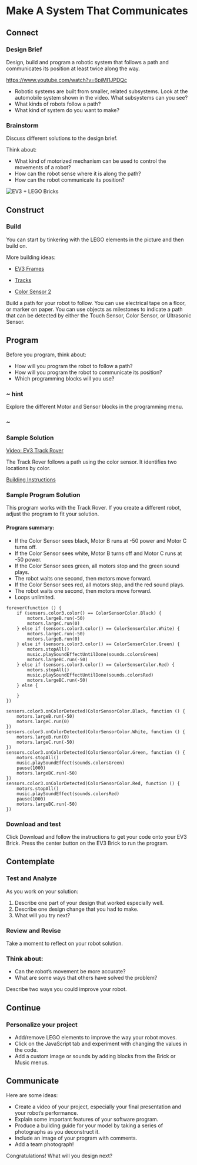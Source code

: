 # Make A System That Communicates

## Connect 

### Design Brief

Design, build and program a robotic system that follows a path and communicates its position at least twice along the way.

https://www.youtube.com/watch?v=6piMI1JPDQc

*	Robotic systems are built from smaller, related subsystems. Look at the automobile system shown in the video. What subsystems can you see?
*	What kinds of robots follow a path?
*	What kind of system do you want to make?

### Brainstorm

Discuss different solutions to the design brief.

Think about:
* What kind of motorized mechanism can be used to control the movements of a robot?
* How can the robot sense where it is along the path?
* How can the robot communicate its position?
 
 ![EV3 + LEGO Bricks](/static/lessons/make-it-communicate/hero.png)

## Construct 

### Build

You can start by tinkering with the LEGO elements in the picture and then build on.

More building ideas: 
* [EV3 Frames](https://le-www-live-s.legocdn.com/sc/media/files/support/mindstorms%20ev3/building-instructions/design%20engineering%20projects/ev3%20frames-5054ee378e624fb4cb31158d2fc8e5cf.pdf)

* [Tracks](https://le-www-live-s.legocdn.com/sc/media/files/support/mindstorms%20ev3/building-instructions/design%20engineering%20projects/tracks-32d7554813af3f25cf5012d54a4bad2b.pdf)

* [Color Sensor 2](https://le-www-live-s.legocdn.com/sc/media/files/support/mindstorms%20ev3/building-instructions/design%20engineering%20projects/color%20sensor_v2-e7fd54b6fa3cdfe36f414c1d2510f9cb.pdf)


Build a path for your robot to follow. You can use electrical tape on a floor, or marker on paper. You can use objects as milestones to indicate a path that can be detected by either the Touch Sensor, Color Sensor, or Ultrasonic Sensor. 

## Program 

Before you program, think about: 
 
*	How will you program the robot to follow a path?
*	How will you program the robot to communicate its position?
*	Which programming blocks will you use?

### ~ hint

Explore the different Motor and Sensor blocks in the programming menu.

### ~

### Sample Solution 

[Video: EV3 Track Rover](/static/lessons/make-it-communicate/trackrover.mp4)

The Track Rover follows a path using the color sensor. It identifies two locations by color.

[Building Instructions](https://le-www-live-s.legocdn.com/sc/media/lessons/mindstorms-ev3/ev3-dep/building%20instructions/track-rover-bi-6aadb1b053df0c58a0dea108b5ce0eea.pdf)

### Sample Program Solution 

This program works with the Track Rover. If you create a different robot, adjust the program to fit your solution. 

#### Program summary: 

* If the Color Sensor sees black, Motor B runs at -50 power and Motor C turns off.
* If the Color Sensor sees white, Motor B turns off and Motor C runs at -50 power.
* If the Color Sensor sees green, all motors stop and the green sound plays. 
* The robot waits one second, then motors move forward.
* If the Color Sensor sees red, all motors stop, and the red sound plays.
* The robot waits one second, then motors move forward.
* Loops unlimited.

```blocks
forever(function () {
    if (sensors.color3.color() == ColorSensorColor.Black) {
        motors.largeB.run(-50)
        motors.largeC.run(0)
    } else if (sensors.color3.color() == ColorSensorColor.White) {
        motors.largeC.run(-50)
        motors.largeB.run(0)
    } else if (sensors.color3.color() == ColorSensorColor.Green) {
        motors.stopAll()
        music.playSoundEffectUntilDone(sounds.colorsGreen)
        motors.largeBC.run(-50)
    } else if (sensors.color3.color() == ColorSensorColor.Red) {
        motors.stopAll()
        music.playSoundEffectUntilDone(sounds.colorsRed)
        motors.largeBC.run(-50)
    } else {

    }
})
```

```blocks
sensors.color3.onColorDetected(ColorSensorColor.Black, function () {
    motors.largeB.run(-50)
    motors.largeC.run(0)    
})
sensors.color3.onColorDetected(ColorSensorColor.White, function () {
    motors.largeB.run(0)    
    motors.largeC.run(-50)
})
sensors.color3.onColorDetected(ColorSensorColor.Green, function () {
    motors.stopAll()
    music.playSoundEffect(sounds.colorsGreen)
    pause(1000)  
    motors.largeBC.run(-50)
})
sensors.color3.onColorDetected(ColorSensorColor.Red, function () {
    motors.stopAll()
    music.playSoundEffect(sounds.colorsRed)
    pause(1000)
    motors.largeBC.run(-50)
})
```

### Download and test

Click Download and follow the instructions to get your code onto your EV3 Brick. Press the center button on the EV3 Brick to run the program.

## Contemplate 

### Test and Analyze 

As you work on your solution: 
1. Describe one part of your design that worked especially well. 
2. Describe one design change that you had to make. 
3. What will you try next? 


### Review and Revise 
Take a moment to reflect on your robot solution. 

### Think about: 
*	Can the robot’s movement be more accurate? 
*	What are some ways that others have solved the problem?

Describe two ways you could improve your robot.

## Continue 

### Personalize your project
*	Add/remove LEGO elements to improve the way your robot moves. 
*	Click on the JavaScript tab and experiment with changing the values in the code.
*	Add a custom image or sounds by adding blocks from the Brick or Music menus.

## Communicate 

Here are some ideas: 
*	Create a video of your project, especially your final presentation and your robot’s performance. 
*	Explain some important features of your software program. 
*	Produce a building guide for your model by taking a series of photographs as you deconstruct it. 
*	Include an image of your program with comments. 
*	Add a team photograph! 

Congratulations! What will you design next?


